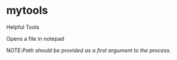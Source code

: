 # mytools
Helpful Tools

Opens a file in notepad

NOTE:_Path should be provided as a first argument to the process._
